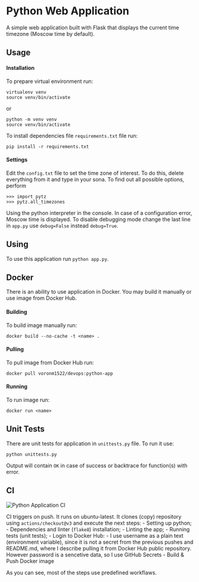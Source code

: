 # Python Web Application

A simple web application built with Flask that displays the current time timezone (Moscow time by default).


## Usage

#### Installation

To prepare virtual environment run:
```
virtualenv venv
source venv/bin/activate
```
or
```
python -m venv venv
source venv/bin/activate
```
To install dependencies file `requirements.txt` file run:
```
pip install -r requirements.txt
```

#### Settings

Edit the `config.txt` file to set the time zone of interest. To do this, delete everything from it and type in your sona. To find out all possible options, perform 
```
>>> import pytz
>>> pytz.all_timezones
```
Using the python interpreter in the console.
In case of a configuration error, Moscow time is displayed.
To disable debugging mode change the last line in `app.py` use `debug=False` instead `debug=True`.

## Using

To use this application run `python app.py`.


## Docker

There is an ability to use application in Docker. You may build it manually or use image from Docker Hub.

#### Building

To build image manually run:
```
docker build --no-cache -t <name> .
```

#### Pulling

To pull image from Docker Hub run:
```
docker pull voronm1522/devops:python-app
```

#### Running

To run image run:
```
docker run <name>
```

## Unit Tests

There are unit tests for application in `unittests.py` file. To run it use:
```
python unittests.py
```
Output will contain `OK` in case of success or backtrace for function(s) with error.

## CI
![Python Application CI](https://github.com/VoronM1522/S25-core-course-labs/actions/workflows/python-app.yml/badge.svg)

CI triggers on push. It runs on ubuntu-latest. It clones (copy) repository using `actions/checkout@v3` and execute the next steps:
    - Setting up python;
    - Dependencies and linter (`flake8`) installation;
    - Linting the app;
    - Running tests (unit tests);
    - Login to Docker Hub:
        - I use username as a plain text (environment variable), since it is not a secret from the previous pushes and README.md, where I describe pulling it from Docker Hub public repository. However password is a sencetive data, so I use GitHub Secrets
    - Build & Push Docker image

As you can see, most of the steps use predefined workflaws.
